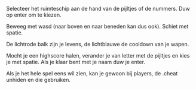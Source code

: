Selecteer het ruimteschip aan de hand van de pijltjes of de nummers.
Duw op enter om te kiezen.

Beweeg met wasd (naar boven en naar beneden kan dus ook).
Schiet met spatie.

De lichtrode balk zijn je levens, de lichtblauwe de cooldown van je wapen.

Mocht je een highscore halen, verander je van letter met de pijltjes en kies je met spatie.
Als je klaar bent met je naam duw je enter.

Als je het hele spel eens wil zien, kan je gewoon bij players, de .cheat unhiden en die gebruiken.
